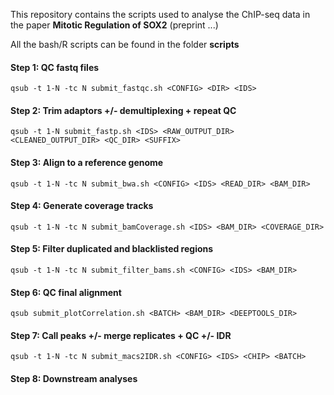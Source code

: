 This repository contains the scripts used to analyse the ChIP-seq data in the paper **Mitotic Regulation of SOX2** (preprint ...)

All the bash/R scripts can be found in the folder **scripts**

#### Step 1: QC fastq files
`qsub -t 1-N -tc N submit_fastqc.sh <CONFIG> <DIR> <IDS>`
#### Step 2: Trim adaptors +/- demultiplexing + repeat QC
`qsub -t 1-N submit_fastp.sh <IDS> <RAW_OUTPUT_DIR> <CLEANED_OUTPUT_DIR> <QC_DIR> <SUFFIX>`
#### Step 3: Align to a reference genome
`qsub -t 1-N -tc N submit_bwa.sh <CONFIG> <IDS> <READ_DIR> <BAM_DIR>`
#### Step 4: Generate coverage tracks
`qsub -t 1-N -tc N submit_bamCoverage.sh <IDS> <BAM_DIR> <COVERAGE_DIR>`
#### Step 5: Filter duplicated and blacklisted regions
`qsub -t 1-N -tc N submit_filter_bams.sh <CONFIG> <IDS> <BAM_DIR>`
#### Step 6: QC final alignment
`qsub submit_plotCorrelation.sh <BATCH> <BAM_DIR> <DEEPTOOLS_DIR>`
#### Step 7: Call peaks +/- merge replicates + QC +/- IDR
`qsub -t 1-N -tc N submit_macs2IDR.sh <CONFIG> <IDS> <CHIP> <BATCH>`
#### Step 8: Downstream analyses



